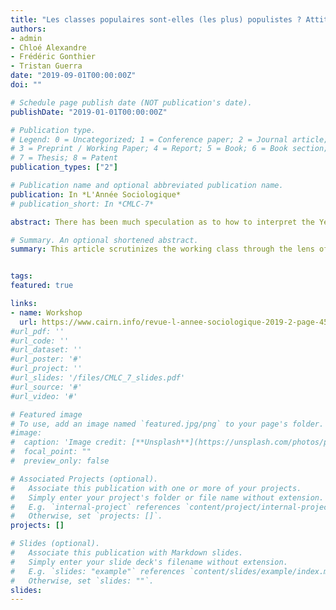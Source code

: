 ```yaml
---
title: "Les classes populaires sont-elles (les plus) populistes ? Attitudes populistes et vote radical lors de l'élection présidentielle de 2017"
authors:
- admin
- Chloé Alexandre
- Frédéric Gonthier
- Tristan Guerra
date: "2019-09-01T00:00:00Z"
doi: ""

# Schedule page publish date (NOT publication's date).
publishDate: "2019-01-01T00:00:00Z"

# Publication type.
# Legend: 0 = Uncategorized; 1 = Conference paper; 2 = Journal article;
# 3 = Preprint / Working Paper; 4 = Report; 5 = Book; 6 = Book section;
# 7 = Thesis; 8 = Patent
publication_types: ["2"]

# Publication name and optional abbreviated publication name.
publication: In *L'Année Sociologique*
# publication_short: In *CMLC-7*

abstract: There has been much speculation as to how to interpret the Yellow Vest movement in France. Building on a survey of more than 5,000 Yellow Vests, this research report argues that producerism is key to make sense of the protesters’ populist attitudes and relationship to politics.

# Summary. An optional shortened abstract.
summary: This article scrutinizes the working class through the lens of populist attitudes and voting for the radical parties, with which they are frequently associated. Using latent class analysis (LCA), it distinguishes between three specific subgroups: the precariat, the retired working class and the working poor. Though these subgroups are very homogeneous in their populist attitudes, they differ more strongly from each other in their electoral behavior. Thus, the article speaks to the importance of a multidimensional approach of the working classes when examining their relationship to politics.


tags:
featured: true

links:
- name: Workshop
  url: https://www.cairn.info/revue-l-annee-sociologique-2019-2-page-451.htm
#url_pdf: ''
#url_code: ''
#url_dataset: ''
#url_poster: '#'
#url_project: ''
#url_slides: '/files/CMLC_7_slides.pdf'
#url_source: '#'
#url_video: '#'

# Featured image
# To use, add an image named `featured.jpg/png` to your page's folder. 
#image:
#  caption: 'Image credit: [**Unsplash**](https://unsplash.com/photos/pLCdAaMFLTE)'
#  focal_point: ""
#  preview_only: false

# Associated Projects (optional).
#   Associate this publication with one or more of your projects.
#   Simply enter your project's folder or file name without extension.
#   E.g. `internal-project` references `content/project/internal-project/index.md`.
#   Otherwise, set `projects: []`.
projects: []

# Slides (optional).
#   Associate this publication with Markdown slides.
#   Simply enter your slide deck's filename without extension.
#   E.g. `slides: "example"` references `content/slides/example/index.md`.
#   Otherwise, set `slides: ""`.
slides:
---
```

